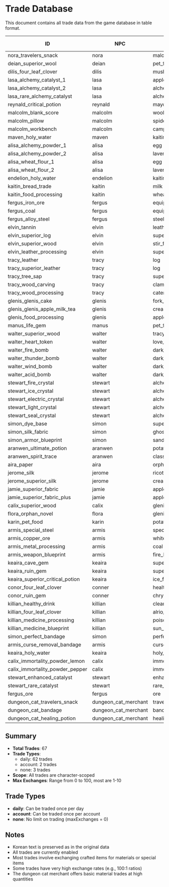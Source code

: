 # Trade Database

This document contains all trade data from the game database in table format.

| ID | NPC | Give Item | Give Quantity | Receive Item | Receive Quantity | Type | Scope | Max Exchanges | Enabled |
|----|-----|-----------|---------------|--------------|------------------|------|-------|---------------|---------|
| nora_travelers_snack | nora | malcolms_pillow | 1 | travelers_snack | 1 | daily | character | 3 | true |
| deian_superior_wool | deian | pet_food | 1 | superior_wool | 4 | daily | character | 10 | true |
| dilis_four_leaf_clover | dilis | mushroom | 3 | four_leaf_clover | 1 | daily | character | 1 | true |
| lasa_alchemy_catalyst_1 | lasa | apple_juice | 1 | alchemy_catalyst | 1 | daily | character | 1 | true |
| lasa_alchemy_catalyst_2 | lasa | alchemy_powder | 3 | alchemy_catalyst | 1 | none | character | 0 | true |
| lasa_rare_alchemy_catalyst | lasa | alchemy_catalyst | 15 | rare_alchemy_catalyst | 1 | none | character | 0 | true |
| reynald_critical_potion | reynald | mayonnaise_stir_fry | 2 | critical_potion | 1 | daily | character | 1 | true |
| malcolm_blank_score | malcolm | wool | 50 | blank_score | 1 | daily | character | 1 | true |
| malcolm_pillow | malcolm | spider_web | 5 | malcolms_pillow | 1 | daily | character | 1 | true |
| malcolm_workbench | malcolm | campfire_kit | 1 | workbench_blueprint | 1 | daily | character | 1 | true |
| maven_holy_water | maven | kaitin_bread | 1 | holy_water | 1 | account | character | 1 | true |
| alisa_alchemy_powder_1 | alisa | egg | 10 | alchemy_powder | 1 | daily | character | 1 | true |
| alisa_alchemy_powder_2 | alisa | lavender | 1 | alchemy_powder | 1 | daily | character | 1 | true |
| alisa_wheat_flour_1 | alisa | egg | 3 | wheat_flour | 1 | daily | character | 1 | true |
| alisa_wheat_flour_2 | alisa | lavender | 1 | wheat_flour | 1 | daily | character | 1 | true |
| endelion_holy_water | endelion | kaitin_bread | 10 | holy_water | 10 | account | character | 1 | true |
| kaitin_bread_trade | kaitin | milk | 10 | kaitin_bread | 3 | daily | character | 1 | true |
| kaitin_food_processing | kaitin | wheat_flour | 10 | food_processing_blueprint | 1 | daily | character | 1 | true |
| fergus_iron_ore | fergus | equipment_parts | 1 | iron_ore | 1 | daily | character | 10 | true |
| fergus_coal | fergus | equipment_parts | 1 | coal | 3 | daily | character | 10 | true |
| fergus_alloy_steel | fergus | steel_ingot | 2 | alloy_steel_ingot | 1 | daily | character | 4 | true |
| elvin_tannin | elvin | leather | 5 | tannin_powder | 5 | daily | character | 10 | true |
| elvin_superior_log | elvin | superior_leather | 1 | superior_log | 1 | daily | character | 10 | true |
| elvin_superior_wood | elvin | stir_fried_vegetables | 1 | superior_wood | 4 | daily | character | 2 | true |
| elvin_leather_processing | elvin | superior_fabric_plus | 5 | leather_processing_blueprint | 1 | daily | character | 1 | true |
| tracy_leather | tracy | log | 1 | leather | 1 | daily | character | 10 | true |
| tracy_superior_leather | tracy | log | 10 | superior_leather | 1 | daily | character | 10 | true |
| tracy_tree_sap | tracy | superior_log | 1 | tree_sap | 4 | daily | character | 5 | true |
| tracy_wood_carving | tracy | clam_chowder | 2 | tracy_wood_carving | 1 | daily | character | 1 | true |
| tracy_wood_processing | tracy | caterpillar | 5 | wood_processing_blueprint | 1 | daily | character | 1 | true |
| glenis_glenis_cake | glenis | fork_in_milk | 1 | glenis_cake | 1 | daily | character | 1 | true |
| glenis_glenis_apple_milk_tea | glenis | cream | 4 | glenis_apple_milk_tea | 1 | daily | character | 1 | true |
| glenis_food_processing | glenis | apple_soup | 1 | food_processing_blueprint | 1 | daily | character | 1 | true |
| manus_life_gem | manus | pet_food | 10 | life_gem | 1 | daily | character | 2 | true |
| walter_superior_wood | walter | tracy_wood_carving | 1 | processed_leather | 6 | daily | character | 1 | true |
| walter_heart_token | walter | love_fish | 5 | heart_token | 1 | daily | character | 2 | true |
| walter_fire_bomb | walter | dark_fish | 5 | fire_bomb | 1 | daily | character | 3 | true |
| walter_thunder_bomb | walter | dark_fish | 5 | thunder_bomb | 1 | daily | character | 3 | true |
| walter_wind_bomb | walter | dark_fish | 5 | wind_bomb | 1 | daily | character | 3 | true |
| walter_acid_bomb | walter | dark_fish | 5 | acid_bomb | 1 | daily | character | 3 | true |
| stewart_fire_crystal | stewart | alchemy_powder | 1 | fire_crystal | 1 | daily | character | 5 | true |
| stewart_ice_crystal | stewart | alchemy_powder | 1 | ice_crystal | 1 | daily | character | 5 | true |
| stewart_electric_crystal | stewart | alchemy_powder | 1 | electric_crystal | 1 | daily | character | 5 | true |
| stewart_light_crystal | stewart | alchemy_powder | 1 | light_crystal | 1 | daily | character | 5 | true |
| stewart_seal_crystal | stewart | alchemy_powder | 1 | seal_crystal | 1 | daily | character | 5 | true |
| simon_dye_base | simon | superior_silk | 10 | dye_base | 3 | daily | character | 1 | true |
| simon_silk_fabric | simon | ghost_lantern | 2 | silk_fabric | 1 | daily | character | 1 | true |
| simon_armor_blueprint | simon | sanded_ferodotS | 1 | armor_blueprint | 1 | daily | character | 1 | true |
| aranwen_ultimate_potion | aranwen | potato_salad | 2 | ultimate_potion | 1 | daily | character | 1 | true |
| aranwen_spirit_trace | aranwen | class_master_medal | 1 | spirit_trace | 20 | none | character | 0 | true |
| aira_paper | aira | orphan_novel | 1 | paper | 10 | daily | character | 1 | true |
| jerome_silk | jerome | ricotta_cheese_salad | 1 | silk | 4 | daily | character | 2 | true |
| jerome_superior_silk | jerome | cream_sauce_steak | 1 | superior_silk | 4 | daily | character | 1 | true |
| jamie_superior_fabric | jamie | apple_soup | 1 | superior_fabric | 4 | daily | character | 2 | true |
| jamie_superior_fabric_plus | jamie | apple_cream_cake | 1 | superior_fabric_plus | 4 | daily | character | 1 | true |
| calix_superior_wood | calix | glenis_apple_milk_tea | 2 | leather_plus | 10 | daily | character | 2 | true |
| flora_orphan_novel | flora | glenis_cake | 2 | orphan_novel | 1 | daily | character | 1 | true |
| karin_pet_food | karin | potato_soup | 3 | pet_food | 10 | daily | character | 1 | true |
| armis_special_steel | armis | special_steel | 2 | silver_alloy_ingot | 1 | daily | character | 3 | true |
| armis_copper_ore | armis | white_ore | 1 | copper_ore | 10 | daily | character | 1 | true |
| armis_metal_processing | armis | coal | 20 | metal_processing_blueprint | 1 | daily | character | 1 | true |
| armis_weapon_blueprint | armis | fire_bomb | 5 | weapon_blueprint | 1 | daily | character | 1 | true |
| keaira_cave_gem | keaira | superior_wood_plus | 10 | condensed_wind | 3 | daily | character | 3 | true |
| keaira_ruin_gem | keaira | superior_wood_plus | 10 | poison_sac | 3 | daily | character | 3 | true |
| keaira_superior_critical_potion | keaira | ice_fruit_juice | 2 | superior_critical_potion | 1 | daily | character | 1 | true |
| conor_four_leaf_clover | conner | health_drink | 1 | four_leaf_clover | 3 | daily | character | 3 | true |
| conor_ruin_gem | conner | chrysanthemum_ear | 5 | ruin_gem | 1 | daily | character | 3 | true |
| killian_healthy_drink | killian | clean_mushroom_spores | 5 | healthy_drink | 1 | daily | character | 5 | true |
| killian_four_leaf_clover | killian | alrio_orio | 1 | four_leaf_clover | 8 | daily | character | 1 | true |
| killian_medicine_processing | killian | poison_bag | 3 | medicine_processing_blueprint | 1 | daily | character | 1 | true |
| killian_medicine_blueprint | killian | sun_butterfly | 2 | medicine_blueprint | 1 | daily | character | 1 | true |
| simon_perfect_bandage | simon | perfect_bandage | 100 | fabric_plus | 10 | daily | character | 1 | true |
| armis_curse_removal_bandage | armis | curse_removal_potion_bandage | 100 | holy_water | 10 | daily | character | 1 | true |
| keaira_holy_water | keaira | holy_water | 10 | water_bottle | 50 | daily | character | 1 | true |
| calix_immortality_powder_lemon | calix | immortality_powder | 5 | lemon | 3 | daily | character | 1 | true |
| calix_immortality_powder_pepper | calix | immortality_powder | 5 | pepper | 2 | daily | character | 1 | true |
| stewart_enhanced_catalyst | stewart | enhanced_reignition_catalyst | 5 | raw_gold_ore | 7 | daily | character | 1 | true |
| stewart_rare_catalyst | stewart | rare_alchemy_reignition_catalyst | 50 | raw_gold_ore | 7 | daily | character | 1 | true |
| fergus_ore | fergus | ore | 100 | equipment_parts | 10 | daily | character | 1 | true |
| dungeon_cat_travelers_snack | dungeon_cat_merchant | travelers_snack | 100 | salt | 2 | daily | character | 1 | true |
| dungeon_cat_bandage | dungeon_cat_merchant | bandage | 100 | sugar | 2 | daily | character | 1 | true |
| dungeon_cat_healing_potion | dungeon_cat_merchant | healing_potion | 100 | cabbage | 2 | daily | character | 1 | true |

## Summary

- **Total Trades**: 67
- **Trade Types**: 
  - daily: 62 trades
  - account: 2 trades
  - none: 3 trades
- **Scope**: All trades are character-scoped
- **Max Exchanges**: Range from 0 to 100, most are 1-10

## Trade Types

- **daily**: Can be traded once per day
- **account**: Can be traded once per account
- **none**: No limit on trading (maxExchanges = 0)

## Notes

- Korean text is preserved as in the original data
- All trades are currently enabled
- Most trades involve exchanging crafted items for materials or special items
- Some trades have very high exchange rates (e.g., 100:1 ratios)
- The dungeon cat merchant offers basic material trades at high quantities
